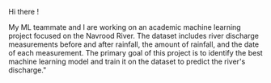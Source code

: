 
Hi there !

My ML teammate and I are working on an academic machine learning project focused on the Navrood River. The dataset includes river discharge measurements before and after rainfall, the amount of rainfall, and the date of each measurement. The primary goal of this project is to identify the best machine learning model and train it on the dataset to predict the river's discharge."



